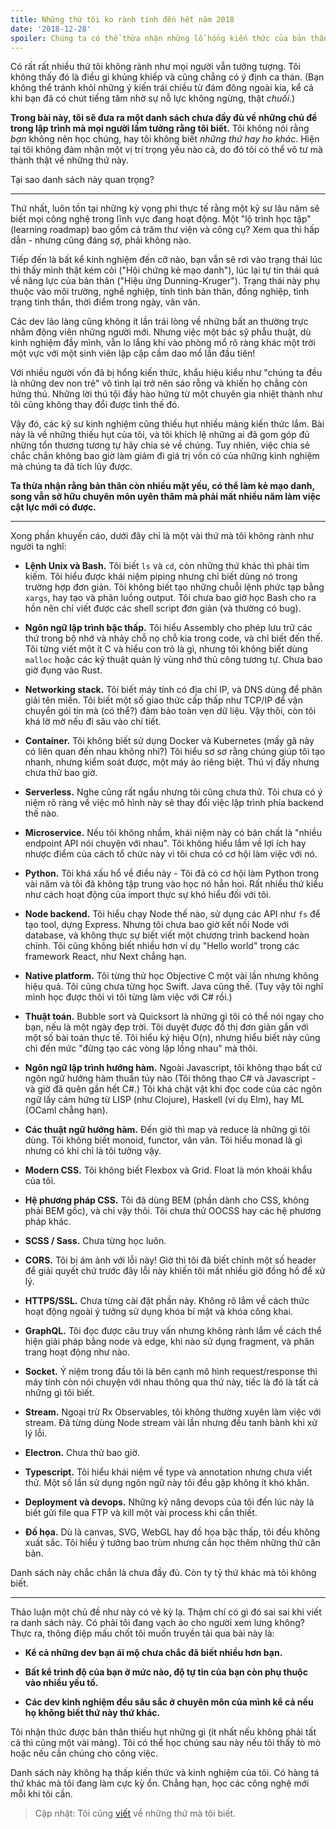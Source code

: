```yaml
---
title: Những thứ tôi ko rành tính đến hết năm 2018
date: '2018-12-28'
spoiler: Chúng ta có thể thừa nhận những lỗ hổng kiến thức của bản thân mà không làm giảm giá trị chuyên môn ta đang có.
---
```


Có rất rất nhiều thứ tôi không rành như mọi người vẫn tưởng tượng. Tôi không thấy đó là điều gì khủng khiếp và cũng chẳng có ý định ca thán. (Bạn không thể tránh khỏi những ý kiến trái chiều từ đám đông ngoài kia, kể cả khi bạn đã có chút tiếng tăm nhờ sự nỗ lực không ngừng, thật *chuối*.)

**Trong bài này, tôi sẽ đưa ra một danh sách chưa đầy đủ về những chủ đề trong lập trình mà mọi người lầm tưởng rằng tôi biết.** Tôi không nói rằng *bạn* không nên học chúng, hay tôi không biết *những thứ hay ho khác*. Hiện tại tôi không đảm nhận một vị trí trọng yếu nào cả, do đó tôi có thể vô tư mà thành thật về những thứ này.

Tại sao danh sách này quan trọng?

---

Thứ nhất, luôn tồn tại những kỳ vọng phi thực tế rằng một kỹ sư lâu năm sẽ biết mọi công nghệ trong lĩnh vực đang hoạt động. Một "lộ trình học tập" (learning roadmap) bao gồm cả trăm thư viện và công cụ? Xem qua thì hấp dẫn - nhưng cũng đáng sợ, phải không nào.

Tiếp đến là bất kể kinh nghiệm đến cỡ nào, bạn vẫn sẽ rơi vào trạng thái lúc thì thấy mình thật kém cỏi ("Hội chứng kẻ mạo danh"), lúc lại tự tin thái quá về năng lực của bản thân ("Hiệu ứng Dunning-Kruger"). Trạng thái này phụ thuộc vào môi trường, nghề nghiệp, tính tình bản thân, đồng nghiệp, tình trạng tinh thần, thời điểm trong ngày, vân vân.

Các dev lão làng cũng không ít lần trải lòng về những bất an thường trực nhằm động viên những người mới. Nhưng việc một bác sỹ phẫu thuật, dù kinh nghiệm đầy mình, vẫn lo lắng khi vào phòng mổ rõ ràng khác một trời một vực với một sinh viên lập cập cầm dao mổ lần đầu tiên!

Với nhiều người vốn đã bị hổng kiến thức, khẩu hiệu kiểu như "chúng ta đều là những dev non trẻ" vô tình lại trở nên sáo rỗng và khiến họ chẳng còn hứng thú. Những lời thú tội đầy hào hứng từ một chuyên gia nhiệt thành như tôi cũng không thay đổi được tình thế đó.

Vậy đó, các kỹ sư kinh nghiệm cũng thiếu hụt nhiều mảng kiến thức lắm. Bài này là về những thiếu hụt của tôi, và tôi khích lệ những ai đã gom góp đủ những tổn thương tương tự hãy chia sẻ về chúng. Tuy nhiên, việc chia sẻ chắc chắn không bao giờ làm giảm đi giá trị vốn có của những kinh nghiệm mà chúng ta đã tích lũy được.

**Ta thừa nhận rằng bản thân còn nhiều mặt yếu, có thể làm kẻ mạo danh, song vẫn sở hữu chuyên môn uyên thâm mà phải mất nhiều năm làm việc cật lực mới có được.**

---

Xong phần khuyến cáo, dưới đây chỉ là một vài thứ mà tôi không rành như người ta nghĩ:

* **Lệnh Unix và Bash.** Tôi biết `ls` và `cd`, còn những thứ khác thì phải tìm kiếm. Tôi hiểu được khái niệm piping nhưng chỉ biết dùng nó trong trường hợp đơn giản. Tôi không biết tạo những chuỗi lệnh phức tạp bằng `xargs`, hay tạo và phân luồng output. Tôi chưa bao giờ học Bash cho ra hồn nên chỉ viết được các shell script đơn giản (và thường có bug).

* **Ngôn ngữ lập trình bậc thấp.** Tôi hiểu Assembly cho phép lưu trữ các thứ trong bộ nhớ và nhảy chỗ nọ chỗ kia trong code, và chỉ biết đến thế. Tôi từng viết một ít C và hiểu con trỏ là gì, nhưng tôi không biết dùng `malloc` hoặc các kỹ thuật quản lý vùng nhớ thủ công tương tự. Chưa bao giờ đụng vào Rust.

* **Networking stack.** Tôi biết máy tính có địa chỉ IP, và DNS dùng để phân giải tên miền. Tôi biết một số giao thức cấp thấp như TCP/IP để vận chuyển gói tin mà (có thể?) đảm bảo toàn vẹn dữ liệu. Vậy thôi, còn tôi khá lờ mờ nếu đi sâu vào chi tiết.

* **Container.** Tôi không biết sử dụng Docker và Kubernetes (mấy gã này có liên quan đến nhau không nhỉ?) Tôi hiểu sơ sơ rằng chúng giúp tôi tạo nhanh, nhưng kiểm soát được, một máy ảo riêng biệt. Thú vị đấy nhưng chưa thử bao giờ.

* **Serverless.** Nghe cũng rất ngầu nhưng tôi cũng chưa thử. Tôi chưa có ý niệm rõ ràng về việc mô hình này sẽ thay đổi việc lập trình phía backend thế nào.

* **Microservice.** Nếu tôi không nhầm, khái niệm này có bản chất là "nhiều endpoint API nói chuyện với nhau". Tôi không hiểu lắm về lợi ích hay nhược điểm của cách tổ chức này vì tôi chưa có cơ hội làm việc với nó.

* **Python.** Tôi khá xấu hổ về điều này - Tôi đã có cơ hội làm Python trong vài năm và tôi đã không tập trung vào học nó hẳn hoi. Rất nhiều thứ kiểu như cách hoạt động của import thực sự khó hiểu đối với tôi.

* **Node backend.** Tôi hiểu chạy Node thế nào, sử dụng các API như `fs` để tạo tool, dựng Express. Nhưng tôi chưa bao giờ kết nối Node với database, và không thực sự biết viết một chương trình backend hoàn chỉnh. Tôi cũng không biết nhiều hơn ví dụ "Hello world" trong các framework React, như Next chẳng hạn.

* **Native platform.** Tôi từng thử học Objective C một vài lần nhưng không hiệu quả. Tôi cũng chưa từng học Swift. Java cũng thế. (Tuy vậy tôi nghĩ mình học được thôi vì tôi từng làm việc với C# rồi.)

* **Thuật toán.** Bubble sort và Quicksort là những gì tôi có thể nói ngay cho bạn, nếu là một ngày đẹp trời. Tôi duyệt được đồ thị đơn giản gắn với một số bài toán thực tế. Tôi hiểu ký hiệu O(n), nhưng hiểu biết này cũng chỉ đến mức "đừng tạo các vòng lặp lồng nhau" mà thôi.

* **Ngôn ngữ lập trình hướng hàm.** Ngoài Javascript, tôi không thạo bất cứ ngôn ngữ hướng hàm thuần túy nào (Tôi thông thạo C# và Javascript - và giờ đã quên gần hết C#.) Tôi khá chật vật khi đọc code của các ngôn ngữ lấy cảm hứng từ LISP (như Clojure), Haskell (ví dụ Elm), hay ML (OCaml chẳng hạn).

* **Các thuật ngữ hướng hàm.** Đến giờ thì map và reduce là những gì tôi dùng. Tôi không biết monoid, functor, vân vân. Tôi hiểu monad là gì nhưng có khi chỉ là tôi tưởng vậy.

* **Modern CSS.** Tôi không biết Flexbox và Grid. Float là món khoái khẩu của tôi.

* **Hệ phương pháp CSS.** Tôi đã dùng BEM (phần dành cho CSS, không phải BEM gốc), và chỉ vậy thôi. Tôi chưa thử OOCSS hay các hệ phương pháp khác.

* **SCSS / Sass.** Chưa từng học luôn.

* **CORS.** Tôi bị ám ảnh với lỗi này! Giờ thì tôi đã biết chỉnh một số header để giải quyết chứ trước đây lỗi này khiến tôi mất nhiều giờ đồng hồ để xử lý.

* **HTTPS/SSL.** Chưa từng cài đặt phần này. Không rõ lắm về cách thức hoạt động ngoài ý tưởng sử dụng khóa bí mật và khóa công khai.

* **GraphQL.** Tôi đọc được câu truy vấn nhưng không rành lắm về cách thể hiện giải pháp bằng node và edge, khi nào sử dụng fragment, và phân trang hoạt động như nào.

* **Socket.** Ý niệm trong đầu tôi là bên cạnh mô hình request/response thì máy tính còn nói chuyện với nhau thông qua thứ này, tiếc là đó là tất cả những gì tôi biết.

* **Stream.** Ngoại trừ Rx Observables, tôi không thường xuyên làm việc với stream. Đã từng dùng Node stream vài lần nhưng đều tanh bành khi xử lý lỗi.

* **Electron.** Chưa thử bao giờ.

* **Typescript.** Tôi hiểu khái niệm về type và annotation nhưng chưa viết thử. Một số lần sử dụng ngôn ngữ này tôi đều gặp không ít khó khăn.

* **Deployment và devops.** Những kỹ năng devops của tôi đến lúc này là biết gửi file qua FTP và kill một vài process khi cần thiết.

* **Đồ họa.** Dù là canvas, SVG, WebGL hay đồ họa bậc thấp, tôi đều không xuất sắc. Tôi hiểu ý tưởng bao trùm nhưng cần học thêm những thứ căn bản.

Danh sách này chắc chắn là chưa đầy đủ. Còn ty tỷ thứ khác mà tôi không biết.

---

Thảo luận một chủ đề như này có vẻ kỳ lạ. Thậm chí có gì đó sai sai khi viết ra danh sách này. Có phải tôi đang vạch áo cho người xem lưng không? Thực ra, thông điệp mấu chốt tôi muốn truyền tải qua bài này là:

- **Kể cả những dev bạn ái mộ chưa chắc đã biết nhiều hơn bạn.**

- **Bất kể trình độ của bạn ở mức nào, độ tự tin của bạn còn phụ thuộc vào nhiều yếu tố.**

- **Các dev kinh nghiệm đều sâu sắc ở chuyên môn của mình kể cả nếu họ không biết thứ này thứ khác.**

Tôi nhận thức được bản thân thiếu hụt những gì (ít nhất nếu không phải tất cả thì cũng một vài mảng). Tôi có thể học chúng sau này nếu tôi thấy tò mò hoặc nếu cần chúng cho công việc.

Danh sách này không hạ thấp kiến thức và kinh nghiệm của tôi. Có hàng tá thứ khác mà tôi đang làm cực kỳ ổn. Chẳng hạn, học các công nghệ mới mỗi khi tôi cần.

>Cập nhật: Tôi cũng [viết](/the-elements-of-ui-engineering/) về những thứ mà tôi biết.
